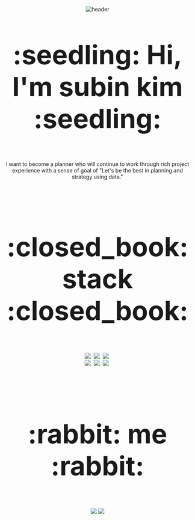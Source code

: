 <p align="center">
  <img src="https://capsule-render.vercel.app/api?type=slice&color=feb9c6&height=250&section=header&text=SuBinKim&fontSize=90" alt="header">
</p>

<p align="center" style="font-size: 70px"><b>:seedling: Hi, I'm subin kim :seedling:</b></p>

<p align="center"> I want to become a planner who will continue to work through rich project experience with a sense of goal of "Let's be the best in planning and strategy using data."</p>

<br><br><br>

<p align="center" style="font-size: 70px"><b>:closed_book: stack :closed_book:</b></p>

<p align="center">
  <img src="https://img.shields.io/badge/Python-3766AB?style=flat-square&logo=Python&logoColor=white"/></a>&nbsp 
  <img src="https://img.shields.io/badge/mysql-4479A1?style=flat-square&logo=mysql&logoColor=white"/></a>&nbsp
  <img src="https://img.shields.io/badge/html5-E34F26?style=flat-square&logo=html5&logoColor=white"/></a>&nbsp
  <br>
  <img src="https://img.shields.io/badge/corporate advisory project-FBD426?style=flat-square&logo=databricks&logoColor=white"/></a>&nbsp
  <img src="https://img.shields.io/badge/service planning project-86CB06?style=flat-square&logo=adobeillustrator&logoColor=white"/></a>&nbsp
  <img src="https://img.shields.io/badge/numerous data analysis contests-6EACF0?style=flat-square&logo=simpleanalytics&logoColor=white"/></a>&nbsp
  
 </p>

<br><br><br>

<p align="center" style="font-size: 70px"><b>:rabbit: me :rabbit:</b></p>

<p align="center">
   <a href="https://www.instagram.com/xub1n__/"><img src="https://img.shields.io/badge/instagram-F9116D?style=flat-square&logo=instagram&logoColor=white&link=https://www.instagram.com/xub1n__/"/></a> 
<a href="mailto:xub1n010411@gmail.com"><img src="https://img.shields.io/badge/gmail-F33E07?style=flat-square&logo=gmail&logoColor=white&link=mailto:xub1n010411@gmail.com"/></a>


